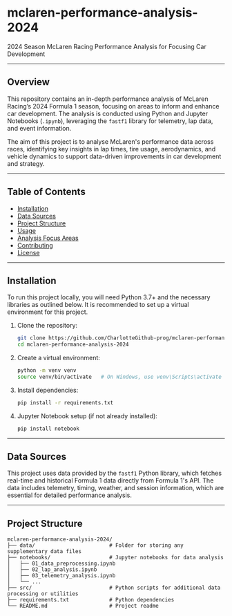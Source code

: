 # mclaren-performance-analysis-2024
2024 Season McLaren Racing Performance Analysis for Focusing Car Development

---

## Overview

This repository contains an in-depth performance analysis of McLaren Racing’s 2024 Formula 1 season, focusing on areas to inform and enhance car development. The analysis is conducted using Python and Jupyter Notebooks (`.ipynb`), leveraging the `fastf1` library for telemetry, lap data, and event information.

The aim of this project is to analyse McLaren's performance data across races, identifying key insights in lap times, tire usage, aerodynamics, and vehicle dynamics to support data-driven improvements in car development and strategy.

---

## Table of Contents

- [Installation](#installation)
- [Data Sources](#data-sources)
- [Project Structure](#project-structure)
- [Usage](#usage)
- [Analysis Focus Areas](#analysis-focus-areas)
- [Contributing](#contributing)
- [License](#license)

---

## Installation

To run this project locally, you will need Python 3.7+ and the necessary libraries as outlined below. It is recommended to set up a virtual environment for this project.

1. Clone the repository:

    ```bash
    git clone https://github.com/CharlotteGithub-prog/mclaren-performance-analysis-2024.git
    cd mclaren-performance-analysis-2024
    ```

2. Create a virtual environment:

    ```bash
    python -m venv venv
    source venv/bin/activate   # On Windows, use venv\Scripts\activate
    ```

3. Install dependencies:

    ```bash
    pip install -r requirements.txt
    ```

4. Jupyter Notebook setup (if not already installed):

    ```bash
    pip install notebook
    ```

---

## Data Sources

This project uses data provided by the `fastf1` Python library, which fetches real-time and historical Formula 1 data directly from Formula 1's API. The data includes telemetry, timing, weather, and session information, which are essential for detailed performance analysis.

---

## Project Structure

```plaintext
mclaren-performance-analysis-2024/
├── data/                        # Folder for storing any supplementary data files
├── notebooks/                   # Jupyter notebooks for data analysis
│   ├── 01_data_preprocessing.ipynb
│   ├── 02_lap_analysis.ipynb
│   ├── 03_telemetry_analysis.ipynb
│   └── ...
├── src/                         # Python scripts for additional data processing or utilities
├── requirements.txt             # Python dependencies
└── README.md                    # Project readme
